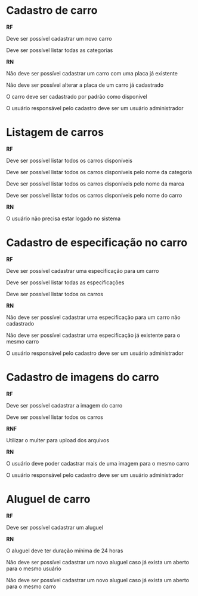 # Cadastro de carro

**RF**

Deve ser possível cadastrar um novo carro

Deve ser possível listar todas as categorias

**RN**

Não deve ser possível cadastrar um carro com uma placa já existente

Não deve ser possível alterar a placa de um carro já cadastrado

O carro deve ser cadastrado por padrão como disponível

O usuário responsável pelo cadastro deve ser um usuário administrador

# Listagem de carros

**RF**

Deve ser possível listar todos os carros disponíveis

Deve ser possível listar todos os carros disponíveis pelo nome da categoria

Deve ser possível listar todos os carros disponíveis pelo nome da marca

Deve ser possível listar todos os carros disponíveis pelo nome do carro

**RN**

O usuário não precisa estar logado no sistema

# Cadastro de especificação no carro

**RF**

Deve ser possível cadastrar uma especificação para um carro

Deve ser possível listar todas as especificações

Deve ser possível listar todos os carros

**RN**

Não deve ser possível cadastrar uma especificação para um carro não cadastrado

Não deve ser possível cadastrar uma especificação já existente para o mesmo carro

O usuário responsável pelo cadastro deve ser um usuário administrador

# Cadastro de imagens do carro

**RF**

Deve ser possível cadastrar a imagem do carro

Deve ser possível listar todos os carros

**RNF**

Utilizar o multer para upload dos arquivos

**RN**

O usuário deve poder cadastrar mais de uma imagem para o mesmo carro

O usuário responsável pelo cadastro deve ser um usuário administrador

# Aluguel de carro

**RF**

Deve ser possível cadastrar um aluguel

**RN**

O aluguel deve ter duração mínima de 24 horas

Não deve ser possível cadastrar um novo aluguel caso já exista um aberto para o mesmo usuário

Não deve ser possível cadastrar um novo aluguel caso já exista um aberto para o mesmo carro